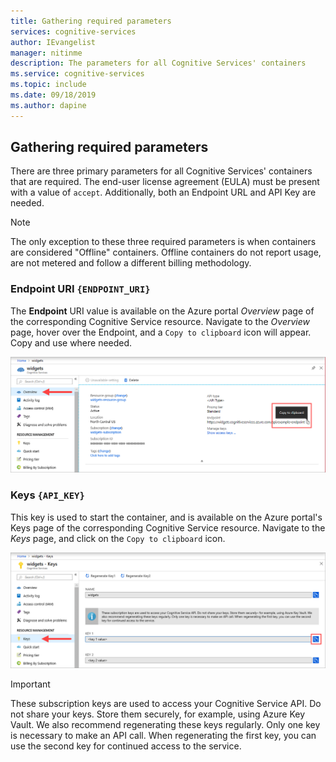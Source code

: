 ```yaml
---
title: Gathering required parameters
services: cognitive-services
author: IEvangelist
manager: nitinme
description: The parameters for all Cognitive Services' containers
ms.service: cognitive-services
ms.topic: include 
ms.date: 09/18/2019
ms.author: dapine
---
```


## Gathering required parameters

There are three primary parameters for all Cognitive Services' containers that are required. The end-user license agreement (EULA) must be present with a value of `accept`. Additionally, both an Endpoint URL and API Key are needed.

> [!NOTE]
> The only exception to these three required parameters is when containers are considered "Offline" containers. Offline containers do not report usage, are not metered and follow a different billing methodology.

### Endpoint URI `{ENDPOINT_URI}`

The **Endpoint** URI value is available on the Azure portal *Overview* page of the corresponding Cognitive Service resource. Navigate to the *Overview* page, hover over the Endpoint, and a `Copy to clipboard` <span class="docon docon-edit-copy x-hidden-focus"></span> icon will appear. Copy and use where needed.

![Gather the endpoint uri for later use](../media/overview-endpoint-uri.png)

### Keys `{API_KEY}`

This key is used to start the container, and is available on the Azure portal's Keys page of the corresponding Cognitive Service resource. Navigate to the *Keys* page, and click on the `Copy to clipboard` <span class="docon docon-edit-copy x-hidden-focus"></span> icon.

![Get one of the two keys for later use](../media/keys-copy-api-key.png)

> [!IMPORTANT]
> These subscription keys are used to access your Cognitive Service API. Do not share your keys. Store them securely, for example, using Azure Key Vault. We also recommend regenerating these keys regularly. Only one key is necessary to make an API call. When regenerating the first key, you can use the second key for continued access to the service.